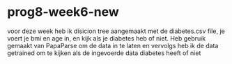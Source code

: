 # prog8-week6-new

voor deze week heb ik disicion tree aangemaakt met de diabetes.csv file, je voert je bmi en age in, en kijk als je diabetes heb of niet. Heb gebruik gemaakt van PapaParse om de data in te laten en vervolgs heb ik de data getrained om te kijken als de ingevoerde data diabetes heeft of niet
